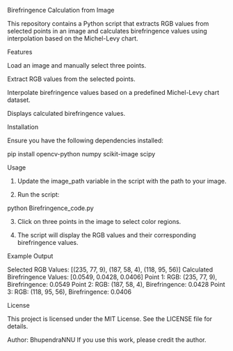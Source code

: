 Birefringence Calculation from Image

This repository contains a Python script that extracts RGB values from selected points in an image and calculates birefringence values using interpolation based on the Michel-Levy chart.

Features

Load an image and manually select three points.

Extract RGB values from the selected points.

Interpolate birefringence values based on a predefined Michel-Levy chart dataset.

Displays calculated birefringence values.


Installation

Ensure you have the following dependencies installed:

pip install opencv-python numpy scikit-image scipy

Usage

1. Update the image_path variable in the script with the path to your image.


2. Run the script:

python Birefringence_code.py


3. Click on three points in the image to select color regions.


4. The script will display the RGB values and their corresponding birefringence values.



Example Output

Selected RGB Values: [(235, 77, 9), (187, 58, 4), (118, 95, 56)]
Calculated Birefringence Values: [0.0549, 0.0428, 0.0406]
Point 1: RGB: (235, 77, 9), Birefringence: 0.0549
Point 2: RGB: (187, 58, 4), Birefringence: 0.0428
Point 3: RGB: (118, 95, 56), Birefringence: 0.0406

License

This project is licensed under the MIT License. See the LICENSE file for details.

Author: BhupendraNNU
If you use this work, please credit the author.

